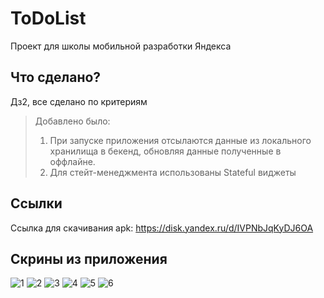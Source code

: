 # ToDoList

Проект для школы мобильной разработки Яндекса

## Что сделано?

Дз2, все сделано по критериям
>Добавлено было:
>1. При запуске приложения отсылаются данные из локального хранилища в бекенд, обновляя данные полученные в оффлайне.
>2. Для стейт-менеджмента использованы Stateful виджеты

## Ссылки

Ссылка для скачивания apk: https://disk.yandex.ru/d/IVPNbJqKyDJ6OA

## Скрины из приложения
![1](https://downloader.disk.yandex.ru/preview/9e1a975c69f8c5c449ad581b13e6785658b8eb9094b198921480b4df584200a0/648b98df/qusGiosQuCmqWv9N_SP0hk6XaktfWWdvtf_JwZhIBT4ATAYSw9MxVAvFsFTLXKBPGKlapmnA0ZcSL80grEVp8Q%3D%3D?uid=0&filename=1.jpg&disposition=inline&hash=&limit=0&content_type=image%2Fjpeg&owner_uid=0&tknv=v2&size=2048x2048)
![2](https://downloader.disk.yandex.ru/preview/66466c0ac30c1b983869ef35a437a7873446cfbf6f9a7522e992037824168cca/648b9907/eD6BfXqaqYuvTc2-32mOfKs02GFV10ofYTciqg3CdJ-5KAEeZ6PnEEWbOrnCxlW-s7cP9gNY1CEaXdhibduVMA%3D%3D?uid=0&filename=2.jpg&disposition=inline&hash=&limit=0&content_type=image%2Fjpeg&owner_uid=0&tknv=v2&size=2048x2048)
![3](https://downloader.disk.yandex.ru/preview/7ad9c12c3ae691bc948ba8fc203ea64c794a832dded9ae1a4de7c3249dfc3b42/648b98b3/07vDvRdiGK_Umqb7K0OKYas02GFV10ofYTciqg3CdJ-yMHWQaKaSNVLIpNZrHaUE33jMQBcAju-9PJh_PPlWWg%3D%3D?uid=0&filename=3.jpg&disposition=inline&hash=&limit=0&content_type=image%2Fjpeg&owner_uid=0&tknv=v2&size=2048x2048)
![4](https://downloader.disk.yandex.ru/preview/5f73dc8a3aebabe1ae5b9e62b05690ba74059362f2e1d5dddd60d608314cc5e7/648b991c/P3ReepbGdJVcT0OtClNqgnab7LafuJGD41SA5tKzvEi6FunNdYW2rl-Q8lrMyPIiPUZv65Q0aBs7BQMWngW4ww%3D%3D?uid=0&filename=4.jpg&disposition=inline&hash=&limit=0&content_type=image%2Fjpeg&owner_uid=0&tknv=v2&size=2048x2048)
![5](https://downloader.disk.yandex.ru/preview/74b48f693dc052efd15dbc9530091c4a4f7b3426e84a7e67c307bdfd24b93ae7/648b9958/S8LFtDL_BVVx-0LfPJ_eYqs02GFV10ofYTciqg3CdJ_ebKO8bkJPfd7urczB4cdEZJXiOGJtaP0dl4-OdtGr5A%3D%3D?uid=0&filename=5.jpg&disposition=inline&hash=&limit=0&content_type=image%2Fjpeg&owner_uid=0&tknv=v2&size=2048x2048)
![6](https://downloader.disk.yandex.ru/preview/fbdfa2e5a76e0754052cee42b23e45a8ecd77a704a83d4a16aed25646ff59dbc/648b99ab/PIHCRTDizrCkycxQ0ALIsqs02GFV10ofYTciqg3CdJ_K-RoK6HI-IhbvRj-VsbzuEg8ivXYjhnnHtYAx7Ol6mA%3D%3D?uid=0&filename=6.jpg&disposition=inline&hash=&limit=0&content_type=image%2Fjpeg&owner_uid=0&tknv=v2&size=2048x2048)

